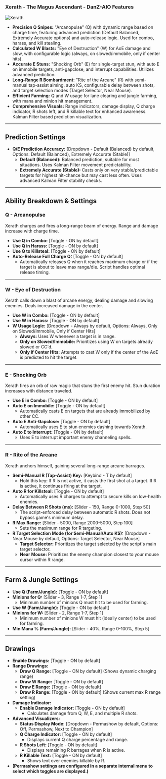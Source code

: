 ### Xerath - The Magus Ascendant - DanZ-AIO Features
<img src="https://raw.communitydragon.org/latest/game/assets/characters/xerath/hud/xerath_circle.png" alt="Xerath" title="Xerath" data-md-file="xerath.md">

*   **Precision Q Snipes:** "Arcanopulse" (Q) with dynamic range based on charge time, featuring advanced prediction (Default Balanced, Extremely Accurate options) and auto-release logic. Used for combo, harass, and kill stealing.
*   **Calculated W Blasts:** "Eye of Destruction" (W) for AoE damage and slow, with configurable logic (always, on slowed/immobile, only if center hits).
*   **Accurate E Stuns:** "Shocking Orb" (E) for single-target stun, with auto E on immobile targets, anti-gapclose, and interrupt capabilities. Utilizes advanced prediction.
*   **Long-Range R Bombardment:** "Rite of the Arcane" (R) with semi-manual tap-assist aiming, auto KS, configurable delay between shots, and target selection modes (Target Selector, Near Mouse).
*   **Efficient Farming:** Q and W usage for lane clearing and jungle farming, with mana and minion hit management.
*   **Comprehensive Visuals:** Range indicators, damage display, Q charge indicator, R shots left, and R killable text for enhanced awareness. Kalman Filter based prediction visualization.

---
## Prediction Settings
*   **Q/E Prediction Accuracy:** [Dropdown - Default (Balanced) by default, Options: Default (Balanced), Extremely Accurate (Stable)]
    *   **Default (Balanced):** Balanced prediction, suitable for most situations. Uses Kalman Filter movement predictability.
    *   **Extremely Accurate (Stable):** Casts only on very stable/predictable targets for highest hit-chance but may cast less often. Uses advanced Kalman Filter stability checks.

---
## Ability Breakdown & Settings
### Q - Arcanopulse
Xerath charges and fires a long-range beam of energy. Range and damage increase with charge time.
*   **Use Q in Combo:** [Toggle - ON by default]
*   **Use Q in Harass:** [Toggle - ON by default]
*   **Use Q to Killsteal:** [Toggle - ON by default]
*   **Auto-Release Full Charge Q:** [Toggle - ON by default]
    *   Automatically releases Q when it reaches maximum charge or if the target is about to leave max range/die. Script handles optimal release timing.

---
### W - Eye of Destruction
Xerath calls down a blast of arcane energy, dealing damage and slowing enemies. Deals increased damage in the center.
*   **Use W in Combo:** [Toggle - ON by default]
*   **Use W in Harass:** [Toggle - ON by default]
*   **W Usage Logic:** [Dropdown - Always by default, Options: Always, Only on Slowed/Immobile, Only if Center Hits]
    *   **Always:** Uses W whenever a target is in range.
    *   **Only on Slowed/Immobile:** Prioritizes using W on targets already slowed or CC'd.
    *   **Only if Center Hits:** Attempts to cast W only if the center of the AoE is predicted to hit the target.

---
### E - Shocking Orb
Xerath fires an orb of raw magic that stuns the first enemy hit. Stun duration increases with distance traveled.
*   **Use E in Combo:** [Toggle - ON by default]
*   **Auto E on Immobile:** [Toggle - ON by default]
    *   Automatically casts E on targets that are already immobilized by other CC.
*   **Auto E Anti-Gapclose:** [Toggle - ON by default]
    *   Automatically uses E to stun enemies dashing towards Xerath.
*   **Auto E to Interrupt:** [Toggle - ON by default]
    *   Uses E to interrupt important enemy channeling spells.

---
### R - Rite of the Arcane
Xerath anchors himself, gaining several long-range arcane barrages.
*   **Semi-Manual R (Tap-Assist) Key:** [Keybind - T by default]
    *   Hold this key: If R is not active, it casts the first shot at a target. If R is active, it continues firing at the target.
*   **Auto R for Killsteal:** [Toggle - ON by default]
    *   Automatically uses R charges to attempt to secure kills on low-health enemies.
*   **Delay Between R Shots (ms):** [Slider - 150, Range 0-1000, Step 50]
    *   The script-enforced delay between automatic R shots. Does not bypass game's minimum delay.
*   **R Max Range:** [Slider - 5000, Range 2000-5000, Step 100]
    *   Sets the maximum range for R targeting.
*   **R Target Selection Mode (for Semi-Manual/Auto KS):** [Dropdown - Near Mouse by default, Options: Target Selector, Near Mouse]
    *   **Target Selector:** Prioritizes the target selected by the script's main target selector.
    *   **Near Mouse:** Prioritizes the enemy champion closest to your mouse cursor within R range.

---
## Farm & Jungle Settings
*   **Use Q (Farm/Jungle):** [Toggle - ON by default]
*   **Minions for Q:** [Slider - 3, Range 1-7, Step 1]
    *   Minimum number of minions Q must hit to be used for farming.
*   **Use W (Farm/Jungle):** [Toggle - ON by default]
*   **Minions for W:** [Slider - 2, Range 1-7, Step 1]
    *   Minimum number of minions W must hit (ideally center) to be used for farming.
*   **Min Mana % (Farm/Jungle):** [Slider - 40%, Range 0-100%, Step 5]

---
## Drawings
*   **Enable Drawings:** [Toggle - ON by default]
*   **Range Drawings:**
    *   **Draw Q Range:** [Toggle - ON by default] (Shows dynamic charging range)
    *   **Draw W Range:** [Toggle - ON by default]
    *   **Draw E Range:** [Toggle - ON by default]
    *   **Draw R Range:** [Toggle - ON by default] (Shows current max R range setting)
*   **Damage Indicator:**
    *   **Enable Damage Indicator:** [Toggle - ON by default]
        *   Calculates damage from Q, W, E, and multiple R shots.
*   **Advanced Visualizers:**
    *   **Status Display Mode:** [Dropdown - Permashow by default, Options: Off, Permashow, Next to Champion]
    *   **Q Charge Indicator:** [Toggle - ON by default]
        *   Displays current Q charge percentage and range.
    *   **R Shots Left:** [Toggle - ON by default]
        *   Displays remaining R barrages when R is active.
    *   **R Killable Text:** [Toggle - ON by default]
        *   Shows text over enemies killable by R.
*   **(Permashow settings are configured in a separate internal menu to select which toggles are displayed.)**